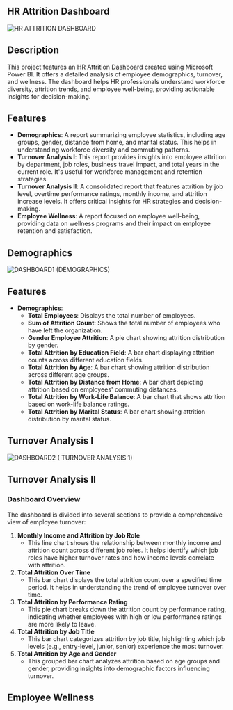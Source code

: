 ## HR Attrition Dashboard
![HR ATTRITION DASHBOARD](https://github.com/biccoomondi/HR-DATA-ANALYSIS-USING-POWER-BI/assets/170850731/71074ffc-838d-46de-bc67-96f75f79e86e)
## Description
This project features an HR Attrition Dashboard created using Microsoft Power BI. It offers a detailed analysis of employee demographics, turnover, and wellness. The dashboard helps HR professionals understand workforce diversity, attrition trends, and employee well-being, providing actionable insights for decision-making.

## Features
- **Demographics**: A report summarizing employee statistics, including age groups, gender, distance from home, and marital status. This helps in understanding workforce diversity and commuting patterns.
- **Turnover Analysis I**: This report provides insights into employee attrition by department, job roles, business travel impact, and total years in the current role. It's useful for workforce management and retention strategies.
- **Turnover Analysis II**: A consolidated report that features attrition by job level, overtime performance ratings, monthly income, and attrition increase levels. It offers critical insights for HR strategies and decision-making.
- **Employee Wellness**: A report focused on employee well-being, providing data on wellness programs and their impact on employee retention and satisfaction.
## Demographics
![DASHBOARD1 (DEMOGRAPHICS)](https://github.com/biccoomondi/HR-DATA-ANALYSIS-USING-POWER-BI/assets/170850731/29a96f76-bb4f-466c-8e70-cd313bb4ea82)
## Features
- **Demographics**: 
  - **Total Employees**: Displays the total number of employees.
  - **Sum of Attrition Count**: Shows the total number of employees who have left the organization.
  - **Gender Employee Attrition**: A pie chart showing attrition distribution by gender.
  - **Total Attrition by Education Field**: A bar chart displaying attrition counts across different education fields.
  - **Total Attrition by Age**: A bar chart showing attrition distribution across different age groups.
  - **Total Attrition by Distance from Home**: A bar chart depicting attrition based on employees' commuting distances.
  - **Total Attrition by Work-Life Balance**: A bar chart that shows attrition based on work-life balance ratings.
  - **Total Attrition by Marital Status**: A bar chart showing attrition distribution by marital status.

## Turnover Analysis I
![DASHBOARD2 ( TURNOVER ANALYSIS 1)](https://github.com/biccoomondi/HR-DATA-ANALYSIS-USING-POWER-BI/assets/170850731/fb662f32-74dd-4287-b916-ab9b6d9c878a)

## Turnover Analysis II

### Dashboard Overview
The dashboard is divided into several sections to provide a comprehensive view of employee turnover:
1. **Monthly Income and Attrition by Job Role**
   - This line chart shows the relationship between monthly income and attrition count across different job roles. It helps identify which job roles have higher turnover rates and how income levels correlate with attrition.
2. **Total Attrition Over Time**
   - This bar chart displays the total attrition count over a specified time period. It helps in understanding the trend of employee turnover over time.
3. **Total Attrition by Performance Rating**
   - This pie chart breaks down the attrition count by performance rating, indicating whether employees with high or low performance ratings are more likely to leave.
4. **Total Attrition by Job Title**
   - This bar chart categorizes attrition by job title, highlighting which job levels (e.g., entry-level, junior, senior) experience the most turnover.
5. **Total Attrition by Age and Gender**
   - This grouped bar chart analyzes attrition based on age groups and gender, providing insights into demographic factors influencing turnover.

## Employee Wellness
